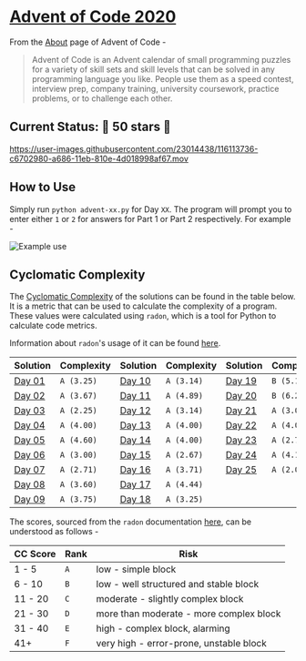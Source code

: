 # [Advent of Code 2020](https://adventofcode.com/2020)

From the [About](https://adventofcode.com/2020/about) page of Advent of Code -

> Advent of Code is an Advent calendar of small programming puzzles for a variety of skill sets and skill levels that can be solved in any programming language you like. People use them as a speed contest, interview prep, company training, university coursework, practice problems, or to challenge each other.

## Current Status: 🌟 50 stars 🌟

https://user-images.githubusercontent.com/23014438/116113736-c6702980-a686-11eb-810e-4d018998af67.mov

## How to Use

Simply run `python advent-xx.py` for Day `XX`. The program will prompt you to enter either `1` or `2` for answers for Part 1 or Part 2 respectively. For example -

![Example use](https://user-images.githubusercontent.com/23014438/116828217-4d337380-ab6b-11eb-9256-88da6cee1d9f.png)

## Cyclomatic Complexity

The [Cyclomatic Complexity](https://en.wikipedia.org/wiki/Cyclomatic_complexity) of the solutions can be found in the table below. It is a metric that can be used to calculate the complexity of a program. These values were calculated using `radon`, which is a tool for Python to calculate code metrics.

Information about `radon`'s usage of it can be found [here](https://radon.readthedocs.io/en/latest/intro.html#cyclomatic-complexity).

| Solution | Complexity | Solution | Complexity | Solution | Complexity
| -------- | ---------- | -------- | ---------- | -------- | ----------
| [Day 01](./Day-01/advent-01.py) | `A (3.25)` | [Day 10](./Day-10/advent-10.py) | `A (3.14)` | [Day 19](./Day-19/advent-19.py) | `B (5.13)`
| [Day 02](./Day-02/advent-02.py) | `A (3.67)` | [Day 11](./Day-11/advent-11.py) | `A (4.89)` | [Day 20](./Day-20/advent-20.py) | `B (6.20)`
| [Day 03](./Day-03/advent-03.py) | `A (2.25)` | [Day 12](./Day-12/advent-12.py) | `A (3.14)` | [Day 21](./Day-21/advent-21.py) | `A (3.00)`
| [Day 04](./Day-04/advent-04.py) | `A (4.00)` | [Day 13](./Day-13/advent-13.py) | `A (4.00)` | [Day 22](./Day-22/advent-22.py) | `A (4.00)`
| [Day 05](./Day-05/advent-05.py) | `A (4.60)` | [Day 14](./Day-14/advent-14.py) | `A (4.00)` | [Day 23](./Day-23/advent-23.py) | `A (2.75)`
| [Day 06](./Day-06/advent-06.py) | `A (3.00)` | [Day 15](./Day-15/advent-15.py) | `A (2.67)` | [Day 24](./Day-24/advent-24.py) | `A (4.14)`
| [Day 07](./Day-07/advent-07.py) | `A (2.71)` | [Day 16](./Day-16/advent-16.py) | `A (3.71)` | [Day 25](./Day-25/advent-25.py) | `A (2.00)`
| [Day 08](./Day-08/advent-08.py) | `A (3.60)` | [Day 17](./Day-17/advent-17.py) | `A (4.44)` |  |
| [Day 09](./Day-09/advent-09.py) | `A (3.75)` | [Day 18](./Day-18/advent-18.py) | `A (3.25)` |  |

The scores, sourced from the `radon` documentation [here](https://radon.readthedocs.io/en/latest/commandline.html#the-cc-command), can be understood as follows -

| CC Score | Rank | Risk
| -------- | ---- | ----
| 1 - 5 | `A` | low - simple block
| 6 - 10 | `B` | low - well structured and stable block
| 11 - 20 | `C` | moderate - slightly complex block
| 21 - 30 | `D` | more than moderate - more complex block
| 31 - 40 | `E` | high - complex block, alarming
| 41+ | `F` | very high - error-prone, unstable block